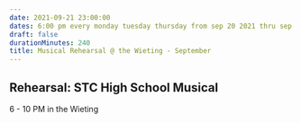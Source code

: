 ```yaml
---
date: 2021-09-21 23:00:00
dates: 6:00 pm every monday tuesday thursday from sep 20 2021 thru sep 30 2021
draft: false
durationMinutes: 240
title: Musical Rehearsal @ the Wieting - September
---
```


## Rehearsal: STC High School Musical 
6 - 10 PM in the Wieting